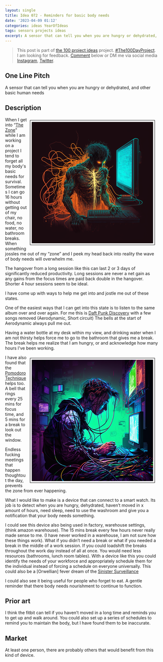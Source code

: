```yaml
---
layout: single
title: Idea 072 - Reminders for basic body needs
date: '2023-04-09 01:12'
categories: ideas YearOfIdeas
tags: sensors projects ideas
excerpt: A sensor that can tell you when you are hungry or dehydrated, and other basic human needs
---
```


> This post is part of [the 100 project ideas](https://blog.abluestar.com/projects/2023-100-ideas/) project. [#The100DayProject](https://www.the100dayproject.org/). I am looking for feedback. <a href='#utterances-comments'>Comment</a> below or DM me via social media <a href="https://instagram.com/funvill" rel="nofollow noopener noreferrer"><i class="fab fa-fw fa-instagram" aria-hidden="true"></i><span class="label">Instagram</span></a>, <a href="https://twitter.com/funvill" rel="nofollow noopener noreferrer"><i class="fab fa-fw fa-twitter" aria-hidden="true"></i><span class="label">Twitter</span></a>.

## One Line Pitch

A sensor that can tell you when you are hungry or dehydrated, and other basic human needs

## Description

<img src='\public\uploads\2023\the-zone.png' alt='the-zone' style="float: right; margin: 10px; max-width: 400px; border: 1px solid black; padding: 5px">When I get into “[The Zone](https://computus.org/7-tips-for-programming-in-the-zone/)" while I am working on a project I tend to forget all my body's basic needs for survival. Sometimes I can go 16 hours without getting out of my chair, no food, no water, no bathroom breaks. When something jossles me out of my “zone” and I peek my head back into reality the wave of body needs will overwhelm me.

The hangover from a long session like this can last 2 or 3 days of significantly reduced productivity. Long sessions are never a net gain as any gains from the focus times are paid back double in the hangover. Shorter 4 hour sessions seem to be ideal.

I have come up with ways to help me get into and jostle me out of these states.

One of the easiest ways that I can get into this state is to listen to the same album over and over again. For me this is [Daft Punk Discovery](https://en.wikipedia.org/wiki/Discovery_(Daft_Punk_album)) with a few songs removed (Aerodynamic, Short circuit) The bells at the start of Aerodynamic always pull me out.

Having a water bottle at my desk within my view, and drinking water when I am not thirsty helps force me to go to the bathroom that gives me a break. The break helps me realize that I am hungry, or and acknowledge how many hours I've been working.

<img src='\public\uploads\2023\the-zone2.png' alt='the-zone2' style="float: right; margin: 10px; max-width: 400px; border: 1px solid black; padding: 5px" >I have also found that the [Pomodoro Technique](https://en.wikipedia.org/wiki/Pomodoro_Technique) helps too. A bell that rings every 25 mins for focus time, and 5 mins for a break to look out the window.

Endless fucking meetings that happen thoughtout the day, prevents the zone from ever happening.

What I would like to make is a device that can connect to a smart watch. Its job is to detect when you are hungry, dehydrated, haven’t moved in x amount of hours, need sleep, need to use the washroom and give you a notification that your body needs something.

I could see this device also being used in factory, warehouse settings, (think amazon warehouse). The 15 mins break every few hours never really made sense to me. (I have never worked in a warehouse, I am not sure how these things work). What if you didn’t need a break or what if you needed a break in the middle of a work session. If you could loadshift the breaks throughout the work day instead of all at once. You would need less resources (bathrooms, lunch room tables). With a device like this you could identify the needs of your workforce and appropriately schedule them for the individual instead of forcing a schedule on everyone universally. This could also be a [Orwellian] fever dream of the [Sinister Surveillance](https://tvtropes.org/pmwiki/pmwiki.php/Main/SinisterSurveillance)

I could also see it being useful for people who forget to eat. A gentle reminder that there body needs nourishment to continue to function.

## Prior art

I think the fitbit can tell if you haven’t moved in a long time and reminds you to get up and walk around. You could also set up a series of schedules to remind you to maintain the body, but I have found them to be inaccurate.

## Market

At least one person, there are probably others that would benefit from this kind of device.

